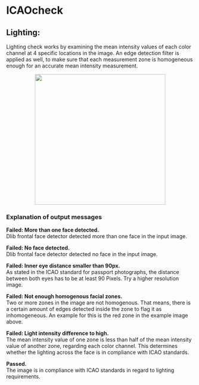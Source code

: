 # ICAOcheck

## Lighting:
Lighting check works by examining the mean intensity values of each color channel at 4 specific locations in the image. An edge detection filter is applied as well, to make sure that each measurement zone is homogeneous enough for an accurate mean intensity measurement.

<p align="center">
  <img src="https://i.imgur.com/eVDUu2n.jpg" width="350"/>
</p>

### Explanation of output messages
**Failed: More than one face detected.**  
Dlib frontal face detector detected more than one face in the input image.

**Failed: No face detected.**  
Dlib frontal face detector detected no face in the input image.

**Failed: Inner eye distance smaller than 90px.**  
As stated in the ICAO standard for passport photographs, the distance between both eyes has to be at least 90 Pixels. Try a higher resolution image.

**Failed:  Not enough homogenous facial zones.**  
Two or more zones in the image are not homogenous. That means, there is a certain amount of edges detected inside the zone to flag it as inhomogeneous. An example for this is the red zone in the example image above.

**Failed: Light intensity difference to high.**  
The mean intensity value of one zone is less than half of the mean intensity value of another zone, regarding each color channel. This determines whether the lighting across the face is in compliance with ICAO standards.

**Passed.**  
The image is in compliance with ICAO standards in regard to lighting requirements.
